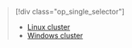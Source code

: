 > [!div class="op_single_selector"]
> * [Linux cluster](../articles/hdinsight/hdinsight-hbase-tutorial-get-started-linux.md)
> * [Windows cluster](../articles/hdinsight/hdinsight-hbase-tutorial-get-started.md)
> 
> 

